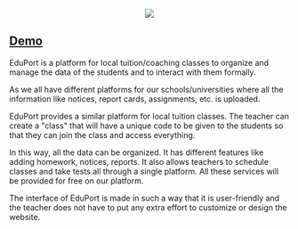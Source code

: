 

<p align="center">
  <img src="https://cdn.discordapp.com/attachments/751511569971675216/819553033175957564/logo.png"/>
</p>

 ## [Demo](https://youtu.be/zvriVY6DTM0)

EduPort is a platform for local tuition/coaching classes to organize and manage the data of the students and to interact with them formally.

As we all have different platforms for our schools/universities where all the information like notices, report cards, assignments, etc. is uploaded. 

EduPort provides a similar platform for local tuition classes. The teacher can create a "class" that will have a unique code to be given to the students so that they can join the class and access everything. 

In this way, all the data can be organized. It has different features like adding homework, notices, reports. It also allows teachers to schedule classes and take tests all through a single platform.
All these services will be provided for free on our platform. 

The interface of EduPort is made in such a way that it is user-friendly and the teacher does not have to put any extra effort to customize or design the website.
